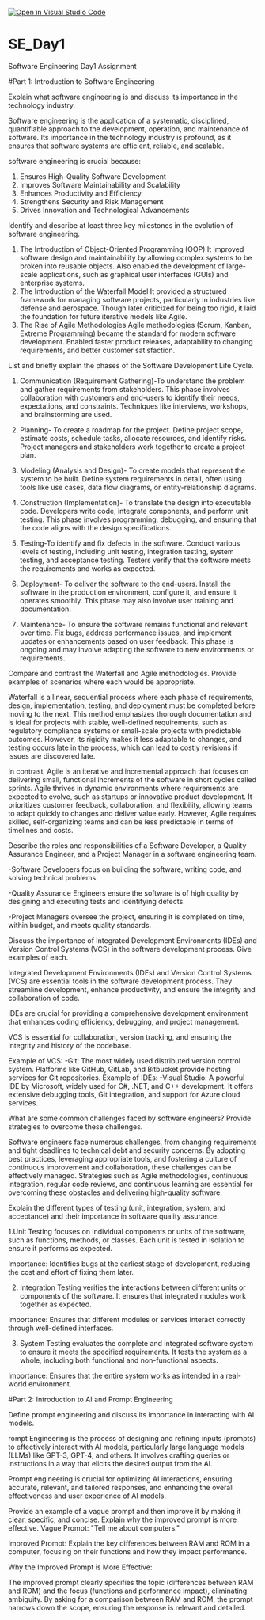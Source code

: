 [![Open in Visual Studio Code](https://classroom.github.com/assets/open-in-vscode-2e0aaae1b6195c2367325f4f02e2d04e9abb55f0b24a779b69b11b9e10269abc.svg)](https://classroom.github.com/online_ide?assignment_repo_id=18414910&assignment_repo_type=AssignmentRepo)
# SE_Day1
Software Engineering Day1 Assignment

#Part 1: Introduction to Software Engineering

Explain what software engineering is and discuss its importance in the technology industry.

Software engineering is the application of a systematic, disciplined, quantifiable approach to the development, operation, and maintenance of software.
 Its importance in the technology industry is profound, as it ensures that software systems are efficient, reliable, and scalable.

  software engineering is crucial because:

1. Ensures High-Quality Software Development
2. Improves Software Maintainability and Scalability
3. Enhances Productivity and Efficiency
4. Strengthens Security and Risk Management
5. Drives Innovation and Technological Advancements



Identify and describe at least three key milestones in the evolution of software engineering.

1. The Introduction of Object-Oriented Programming (OOP) 
   It improved software design and maintainability by allowing complex systems to be broken into reusable objects. Also
   enabled the development of large-scale applications, such as graphical user interfaces (GUIs) and enterprise systems.
2. The Introduction of the Waterfall Model
It provided a structured framework for managing software projects, particularly in industries like defense and aerospace.
Though later criticized for being too rigid, it laid the foundation for future iterative models like Agile.
3. The Rise of Agile Methodologies
Agile methodologies (Scrum, Kanban, Extreme Programming) became the standard for modern software development.
Enabled faster product releases, adaptability to changing requirements, and better customer satisfaction.


List and briefly explain the phases of the Software Development Life Cycle.

1. Communication (Requirement Gathering)-To understand the problem and gather requirements from stakeholders.
 This phase involves collaboration with customers and end-users to identify their needs, expectations, and constraints. Techniques like interviews, workshops, and brainstorming are used.

2. Planning- To create a roadmap for the project.
 Define project scope, estimate costs, schedule tasks, allocate resources, and identify risks. Project managers and stakeholders work together to create a project plan.

3. Modeling (Analysis and Design)- To create models that represent the system to be built.
 Define system requirements in detail, often using tools like use cases, data flow diagrams, or entity-relationship diagrams.

4. Construction (Implementation)- To translate the design into executable code.
    Developers write code, integrate components, and perform unit testing. This phase involves programming, debugging, and ensuring that the code aligns with the design specifications.

5. Testing-To identify and fix defects in the software.
 Conduct various levels of testing, including unit testing, integration testing, system testing, and acceptance testing. Testers verify that the software meets the requirements and works as expected.

6. Deployment- To deliver the software to the end-users.
 Install the software in the production environment, configure it, and ensure it operates smoothly. This phase may also involve user training and documentation.

7. Maintenance- To ensure the software remains functional and relevant over time.
 Fix bugs, address performance issues, and implement updates or enhancements based on user feedback. This phase is ongoing and may involve adapting the software to new environments or requirements.


Compare and contrast the Waterfall and Agile methodologies. Provide examples of scenarios where each would be appropriate.

Waterfall is a linear, sequential process where each phase of requirements, design, implementation, testing, and deployment must be completed before moving to the next.
This method emphasizes thorough documentation and is ideal for projects with stable, well-defined requirements, such as regulatory compliance systems or small-scale projects with predictable outcomes. However, its rigidity makes it less adaptable to changes, and testing occurs late in the process, which can lead to costly revisions if issues are discovered late. 

In contrast, Agile is an iterative and incremental approach that focuses on delivering small, functional increments of the software in short cycles called sprints. Agile thrives in dynamic environments where requirements are expected to evolve, such as startups or innovative product development. It prioritizes customer feedback, collaboration, and flexibility, allowing teams to adapt quickly to changes and deliver value early. However, Agile requires skilled, self-organizing teams and can be less predictable in terms of timelines and costs.


Describe the roles and responsibilities of a Software Developer, a Quality Assurance Engineer, and a Project Manager in a software engineering team.

-Software Developers focus on building the software, writing code, and solving technical problems.

-Quality Assurance Engineers ensure the software is of high quality by designing and executing tests and identifying defects.

-Project Managers oversee the project, ensuring it is completed on time, within budget, and meets quality standards.

Discuss the importance of Integrated Development Environments (IDEs) and Version Control Systems (VCS) in the software development process. Give examples of each.

Integrated Development Environments (IDEs) and Version Control Systems (VCS) are essential tools in the software development process. They streamline development, enhance productivity, and ensure the integrity and collaboration of code. 

IDEs are crucial for providing a comprehensive development environment that enhances coding efficiency, debugging, and project management.

VCS is essential for collaboration, version tracking, and ensuring the integrity and history of the codebase.

   Example of VCS:
  -Git: The most widely used distributed version control system. Platforms like GitHub, GitLab, and Bitbucket provide hosting services for Git repositories.
  Example of IDEs:
 -Visual Studio: A powerful IDE by Microsoft, widely used for C#, .NET, and C++ development. It offers extensive debugging tools, Git integration, and support for Azure cloud services.

What are some common challenges faced by software engineers? Provide strategies to overcome these challenges.

Software engineers face numerous challenges, from changing requirements and tight deadlines to technical debt and security concerns. By adopting best practices, leveraging appropriate tools, and fostering a culture of continuous improvement and collaboration, these challenges can be effectively managed. Strategies such as Agile methodologies, continuous integration, regular code reviews, and continuous learning are essential for overcoming these obstacles and delivering high-quality software.

Explain the different types of testing (unit, integration, system, and acceptance) and their importance in software quality assurance.

1.Unit Testing focuses on individual components or units of the software, such as functions, methods, or classes. Each unit is tested in isolation to ensure it performs as expected.

Importance:
 Identifies bugs at the earliest stage of development, reducing the cost and effort of fixing them later.

2. Integration Testing verifies the interactions between different units or components of the software. It ensures that integrated modules work together as expected.

Importance:
 Ensures that different modules or services interact correctly through well-defined interfaces.


3. System Testing evaluates the complete and integrated software system to ensure it meets the specified requirements. It tests the system as a whole, including both functional and non-functional aspects.

Importance:
 Ensures that the entire system works as intended in a real-world environment.


#Part 2: Introduction to AI and Prompt Engineering


Define prompt engineering and discuss its importance in interacting with AI models.

rompt Engineering is the process of designing and refining inputs (prompts) to effectively interact with AI models, particularly large language models (LLMs) like GPT-3, GPT-4, and others. It involves crafting queries or instructions in a way that elicits the desired output from the AI.

Prompt engineering is crucial for optimizing AI interactions, ensuring accurate, relevant, and tailored responses, and enhancing the overall effectiveness and user experience of AI models.

Provide an example of a vague prompt and then improve it by making it clear, specific, and concise. Explain why the improved prompt is more effective.
Vague Prompt: "Tell me about computers."

Improved Prompt:
Explain the key differences between RAM and ROM in a computer, focusing on their functions and how they impact performance.


Why the Improved Prompt is More Effective:

The improved prompt clearly specifies the topic (differences between RAM and ROM) and the focus (functions and performance impact), eliminating ambiguity.
By asking for a comparison between RAM and ROM, the prompt narrows down the scope, ensuring the response is relevant and detailed.

